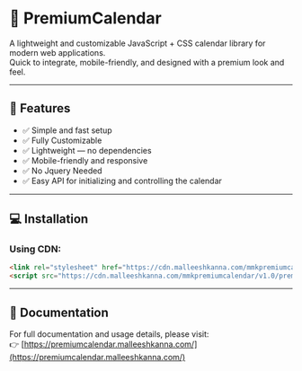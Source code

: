 # 🌟 PremiumCalendar

A lightweight and customizable JavaScript + CSS calendar library for modern web applications.  
Quick to integrate, mobile-friendly, and designed with a premium look and feel.

---

## 🚀 Features

- ✅ Simple and fast setup  
- ✅ Fully Customizable  
- ✅ Lightweight — no dependencies  
- ✅ Mobile-friendly and responsive
- ✅ No Jquery Needed  
- ✅ Easy API for initializing and controlling the calendar  

---

## 💻 Installation

### Using CDN:

```html
<link rel="stylesheet" href="https://cdn.malleeshkanna.com/mmkpremiumcalendar/v1.0/premiumcalendar.min.css">
<script src="https://cdn.malleeshkanna.com/mmkpremiumcalendar/v1.0/premiumcalendar.min.js"></script>
```
---

## 📄 Documentation

For full documentation and usage details, please visit:  
👉 [https://premiumcalendar.malleeshkanna.com/](https://premiumcalendar.malleeshkanna.com/)
